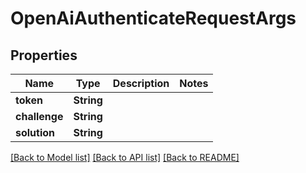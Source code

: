 # OpenAiAuthenticateRequestArgs

## Properties

Name | Type | Description | Notes
------------ | ------------- | ------------- | -------------
**token** | **String** |  | 
**challenge** | **String** |  | 
**solution** | **String** |  | 

[[Back to Model list]](../README.md#documentation-for-models) [[Back to API list]](../README.md#documentation-for-api-endpoints) [[Back to README]](../README.md)



